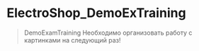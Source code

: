 # ElectroShop_DemoExTraining
>DemoExamTraining
Необходимо организовать работу с картинками на следующий раз!

